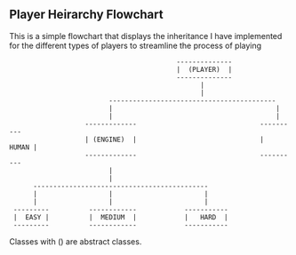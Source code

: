 ## Player Heirarchy Flowchart

This is a simple flowchart that displays the inheritance I have implemented for the different types of players to streamline the process of playing

                                              --------------
                                              |  (PLAYER)  |
                                              --------------
                                                    |
                                                    |
                             ------------------------------------------
                             |                                         |
                             |                                         |
                       -------------                               ----------
                       | (ENGINE)  |                               |  HUMAN |
                       -------------                               ----------
                             |
                             |
          --------------------------------------------
          |                  |                       |
          |                  |                       |
     ---------          ------------            -----------
     |  EASY |          |  MEDIUM  |            |   HARD  |
     ---------          ------------            -----------

Classes with () are abstract classes.
